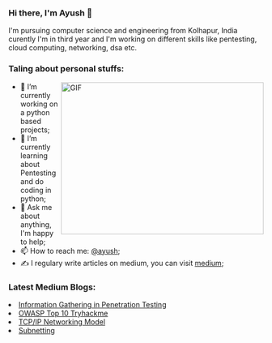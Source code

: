 ### Hi there, I'm Ayush 👋

I'm pursuing computer science and engineering from Kolhapur, India curently I'm in third year and I'm working on different skills like pentesting, cloud computing, networking, dsa etc.
<h3>Taling about personal stuffs:</h1>
<!--
**ayush098-hub/ayush098-hub** is a ✨ _special_ ✨ repository because its `README.md` (this file) appears on your GitHub profile.
Here are some ideas to get you started:
 -->
<img  align="right" alt="GIF" src="https://media1.giphy.com/media/qgQUggAC3Pfv687qPC/giphy.gif?cid=ecf05e47udtdqaagnecg7mfu3mtvtvc90zvz2sjugyuoezd0&rid=giphy.gif&ct=g" width="400" height="300"/>

- 🔭 I’m currently working on a python based projects;
- 🌱 I’m currently learning about Pentesting and do coding in python;
- 💬 Ask me about anything, I'm happy to help;
- 📫 How to reach me: <a href="https://www.linkedin.com/in/ayush-kumar-295650177"  target="_blank" >@ayush</a>;
- ✍️ I regulary write articles on medium, you can visit <a href="3xabyt3.medium.com" target="_blank" >medium</a>;
<!-- - 😄 Pronouns: ...
- ⚡ Fun fact: ... -->
<!-- - 👯 I’m looking to collaborate on ...
- 🤔 I’m looking for help with ... -->
<!-- 
📈 **My GitHub Stats:**
<br>

<p>
  <img height="180em" src="https://github-readme-stats.vercel.app/api?username=ayush098-hub&show_icons=true&hide_border=true&&count_private=true&include_all_commits=true" />
<!--   <img height="180em" src="https://github-readme-stats.vercel.app/api/top-langs/?username=ayush098-hub&exclude_repo=KNN-Image Classification&show_icons=true&hide_border=true&layout=compact&langs_count=8"/> -->
</p> 

<h3>Latest Medium Blogs:</h3>

<li><a href="https://infosecwriteups.com/information-gathering-in-penetration-testing-770e01bab326" target="_blank" >Information Gathering in Penetration Testing</a><br></li>
<li><a href="https://infosecwriteups.com/owasp-top-10-tryhackme-all-in-one-writeup-68ae5ab37d57" target="_blank">OWASP Top 10 Tryhackme</a><br></li>
<li><a href="https://infosecwriteups.com/tcp-ip-networking-model-69686f893569" target="_blank">TCP/IP Networking Model</a><br></li>
<li><a href="https://infosecwriteups.com/subnetting-a-networking-concept-161a82aff954" target="_blank">Subnetting</a></li>
